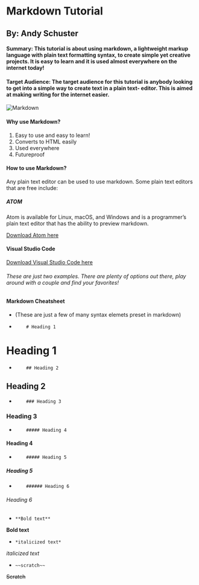 # Markdown Tutorial 
## By: Andy Schuster

#### Summary: This tutorial is about using markdown, a lightweight markup language with plain text formatting syntax, to create simple yet creative projects. It is easy to learn and it is used almost everywhere on the internet today!

#### Target Audience: The target audience for this tutorial is anybody looking to get into a simple way to create text in a plain text- editor. This is aimed at making writing for the internet easier. 

![Markdown](https://upload.wikimedia.org/wikipedia/commons/4/48/Markdown-mark.svg)

#### Why use Markdown?
1. Easy to use and easy to learn!
2. Converts to HTML easily
3. Used everywhere
4. Futureproof

#### How to use Markdown?
Any plain text editor can be used to use markdown. 
Some plain text editors that are free include: 
##### __ATOM__
Atom is available for Linux, macOS, and Windows and is a programmer’s plain text editor that has the ability to preview markdown.

  [Download Atom here](https://flight-manual.atom.io/getting-started/sections/installing-atom/)

#### __Visual Studio Code__

  [Download Visual Studio Code here](https://code.visualstudio.com/)

###### These are just two examples. There are plenty of options out there, play around with a couple and find your favorites!

#### Markdown Cheatsheet 
+ (These are just a few of many syntax elemets preset in markdown)
+         # Heading 1
# Heading 1
+         ## Heading 2
## Heading 2
+         ### Heading 3
### Heading 3
+         ##### Heading 4
#### Heading 4
+         ##### Heading 5
##### Heading 5
+         ###### Heading 6
###### Heading 6

+     **Bold text**

**Bold text**

+     *italicized text*

*italicized text*
 
+     ~~scratch~~

~~Scratch~~


